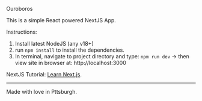 Ouroboros

This is a simple React powered NextJS App.

Instructions:
1. Install latest NodeJS (any v18+)
2. run `npm install` to install the dependencies.
3. In terminal, navigate to project directory and type:  `npm run dev`  -> then view site in browser at: http://localhost:3000

NextJS Tutorial: [Learn Next.js](https://nextjs.org/learn).

---

Made with love in Pttsburgh.
